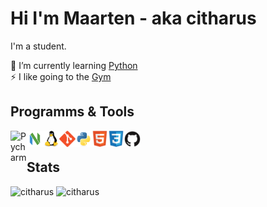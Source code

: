 # Hi I'm Maarten - aka citharus
I'm a student.

🌱 I’m currently learning [Python](https://www.python.org/)  
⚡ I like going to the [Gym](https://en.wikipedia.org/wiki/Gym)

## Programms & Tools
[<img align="left" alt="Pycharm" width="26px" src="https://img.icons8.com/color/344/pycharm.png" />][pycharm]
[<img align="left" alt="NeoVim" width="26px" src="https://raw.githubusercontent.com/xeho91/.dotfiles/main/Media/Icons/neovim.svg" />][neovim]
[<img align="left" alt="Linux" width="26px" src="https://github.com/devicons/devicon/blob/master/icons/linux/linux-original.svg" />][linux]
[<img align="left" alt="Git" width="26px" src="https://github.com/devicons/devicon/blob/master/icons/git/git-original.svg" />][git]
[<img align="left" alt="Python" width="26px" src="https://github.com/devicons/devicon/blob/master/icons/python/python-original.svg" />][python]
[<img align="left" alt="HTML5" width="26px" src="https://github.com/devicons/devicon/blob/master/icons/html5/html5-original.svg" />][html]
[<img align="left" alt="CSS3" width="26px" src="https://github.com/devicons/devicon/blob/master/icons/css3/css3-original.svg" />][css]
[<img align="left" alt="Github" width="26px" src="https://github.com/devicons/devicon/blob/master/icons/github/github-original.svg" />][github]<br>

## Stats
![citharus](https://github-readme-stats-citharus.vercel.app/api?username=citharus&count_private=true&hide_border=true&show_icons=true&include_all_commits=true&theme=nord)
![citharus](https://github-readme-stats-citharus.vercel.app/api/top-langs/?username=citharus&layout=compact&hide_border=true&count_private=true&theme=nord)

[pycharm]: https://www.jetbrains.com/pycharm/
[neovim]: https://neovim.io/
[linux]: https://en.wikipedia.org/wiki/Linux/
[git]: https://git-scm.com/
[python]: https://www.python.org/
[github]: https://github.com/citharus/
[html]: https://developer.mozilla.org/en-US/docs/Web/HTML
[css]: https://developer.mozilla.org/en-US/docs/Web/CSS
